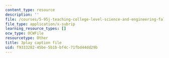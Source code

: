 ```yaml
---
content_type: resource
description: ''
file: /courses/5-95j-teaching-college-level-science-and-engineering-fall-2015/f933328245be5b1bbf4c71fbd44dd29b_Nrylh_-40ng.vtt
file_type: application/x-subrip
learning_resource_types: []
ocw_type: OCWFile
resourcetype: Other
title: 3play caption file
uid: f9333282-45be-5b1b-bf4c-71fbd44dd29b
---
```


